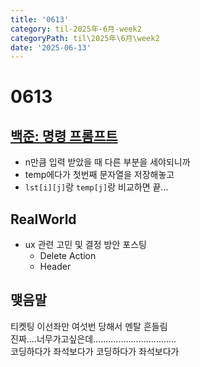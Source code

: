 ```yaml
---
title: '0613'
category: til-2025年-6月-week2
categoryPath: til\2025年\6月\week2
date: '2025-06-13'
---
```

# 0613

## [백준: 명령 프롬프트](https://www.acmicpc.net/problem/1032)  
- n만큼 입력 받았을 때 다른 부분을 세야되니까  
- temp에다가 첫번째 문자열을 저장해놓고  
- `lst[i][j]`랑 `temp[j]`랑 비교하면 끝...

## RealWorld  
- ux 관련 고민 및 결정 방안 포스팅  
	- Delete Action  
	- Header  
## 맺음말  
티켓팅 이선좌만 여섯번 당해서 멘탈 흔들림  
진짜....너무가고싶은데.................................  
코딩하다가 좌석보다가 코딩하다가 좌석보다가

